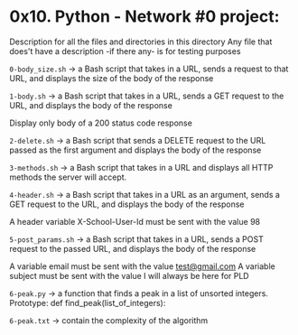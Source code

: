 # 0x10. Python - Network #0 project:


Description for all the files and directories in this directory
Any file that does't have a description -if there any- is for testing purposes


`0-body_size.sh` -> a Bash script that takes in a URL, sends a request to that URL, and displays the size of the body of the response


`1-body.sh` -> a Bash script that takes in a URL, sends a GET request to the URL, and displays the body of the response

Display only body of a 200 status code response


`2-delete.sh` -> a Bash script that sends a DELETE request to the URL passed as the first argument and displays the body of the response


`3-methods.sh` -> a Bash script that takes in a URL and displays all HTTP methods the server will accept.


`4-header.sh` -> a Bash script that takes in a URL as an argument, sends a GET request to the URL, and displays the body of the response

A header variable X-School-User-Id must be sent with the value 98


`5-post_params.sh` -> a Bash script that takes in a URL, sends a POST request to the passed URL, and displays the body of the response

A variable email must be sent with the value test@gmail.com
A variable subject must be sent with the value I will always be here for PLD


`6-peak.py` -> a function that finds a peak in a list of unsorted integers.
Prototype: def find_peak(list_of_integers):


`6-peak.txt` -> contain the complexity of the algorithm
